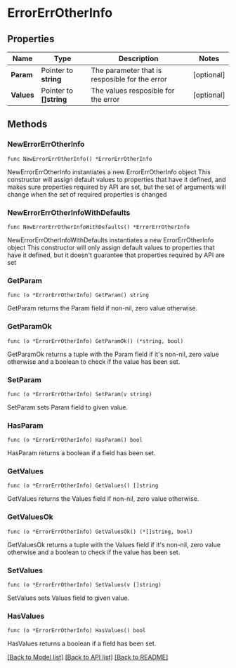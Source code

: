 # ErrorErrOtherInfo

## Properties

Name | Type | Description | Notes
------------ | ------------- | ------------- | -------------
**Param** | Pointer to **string** | The parameter that is resposible for the error | [optional] 
**Values** | Pointer to **[]string** | The values resposible for the error | [optional] 

## Methods

### NewErrorErrOtherInfo

`func NewErrorErrOtherInfo() *ErrorErrOtherInfo`

NewErrorErrOtherInfo instantiates a new ErrorErrOtherInfo object
This constructor will assign default values to properties that have it defined,
and makes sure properties required by API are set, but the set of arguments
will change when the set of required properties is changed

### NewErrorErrOtherInfoWithDefaults

`func NewErrorErrOtherInfoWithDefaults() *ErrorErrOtherInfo`

NewErrorErrOtherInfoWithDefaults instantiates a new ErrorErrOtherInfo object
This constructor will only assign default values to properties that have it defined,
but it doesn't guarantee that properties required by API are set

### GetParam

`func (o *ErrorErrOtherInfo) GetParam() string`

GetParam returns the Param field if non-nil, zero value otherwise.

### GetParamOk

`func (o *ErrorErrOtherInfo) GetParamOk() (*string, bool)`

GetParamOk returns a tuple with the Param field if it's non-nil, zero value otherwise
and a boolean to check if the value has been set.

### SetParam

`func (o *ErrorErrOtherInfo) SetParam(v string)`

SetParam sets Param field to given value.

### HasParam

`func (o *ErrorErrOtherInfo) HasParam() bool`

HasParam returns a boolean if a field has been set.

### GetValues

`func (o *ErrorErrOtherInfo) GetValues() []string`

GetValues returns the Values field if non-nil, zero value otherwise.

### GetValuesOk

`func (o *ErrorErrOtherInfo) GetValuesOk() (*[]string, bool)`

GetValuesOk returns a tuple with the Values field if it's non-nil, zero value otherwise
and a boolean to check if the value has been set.

### SetValues

`func (o *ErrorErrOtherInfo) SetValues(v []string)`

SetValues sets Values field to given value.

### HasValues

`func (o *ErrorErrOtherInfo) HasValues() bool`

HasValues returns a boolean if a field has been set.


[[Back to Model list]](../README.md#documentation-for-models) [[Back to API list]](../README.md#documentation-for-api-endpoints) [[Back to README]](../README.md)



